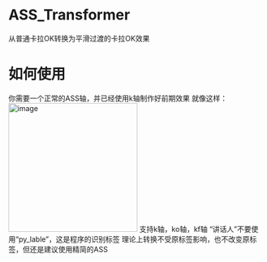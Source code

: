# ASS_Transformer
从普通卡拉OK转换为平滑过渡的卡拉OK效果
# 如何使用
你需要一个正常的ASS轴，并已经使用k轴制作好前期效果
就像这样：
<img width="254" alt="image" src="https://github.com/integralAva/ASS_Transformer/assets/114299643/4efd9850-e627-48dc-b48d-b2d849f4a584">
支持k轴，ko轴，kf轴
“讲话人”不要使用“py_lable”，这是程序的识别标签
理论上转换不受原标签影响，也不改变原标签，但还是建议使用精简的ASS
